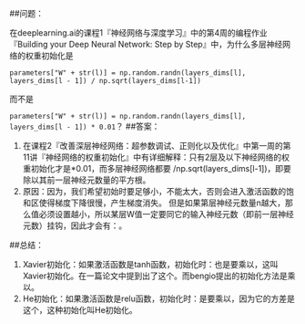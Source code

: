 ﻿##问题：
 
在deeplearning.ai的课程1『神经网络与深度学习』中的第4周的编程作业『Building your Deep Neural Network: Step by Step』中，为什么多层神经网络的权重初始化是

``
parameters["W" + str(l)] = np.random.randn(layers_dims[l], layers_dims[l - 1]) / np.sqrt(layers_dims[l-1])
``

而不是

``
parameters["W" + str(l)] = np.random.randn(layers_dims[l], layers_dims[l - 1]) * 0.01
``？
##答案：

1. 在课程2『改善深层神经网络：超参数调试、正则化以及优化』中第一周的第11讲『神经网络的权重初始化』中有详细解释：只有2层及以下神经网络的权重初始化才是*0.01，而多层神经网络都要 /np.sqrt(layers_dims[l-1])，即要除以其前一层神经元数量的平方根。
2. 原因：因为，我们希望初始时要足够小，不能太大，否则会进入激活函数的饱和区使得梯度下降很慢，产生梯度消失。 但是如果第层神经元数量n越大，那么值必须设置越小，所以某层W值一定要同它的输入神经元数（即前一层神经元数）挂钩，因此才会有：。

##总结：
1. Xavier初始化：如果激活函数是tanh函数，初始化时：也是要乘以，这叫Xavier初始化。在一篇论文中提到出了这个。而bengio提出的初始化方法是乘以。
2. He初始化：如果激活函数是relu函数，初始化时：是要乘以，因为它的方差是这个，这种初始化叫He初始化。


